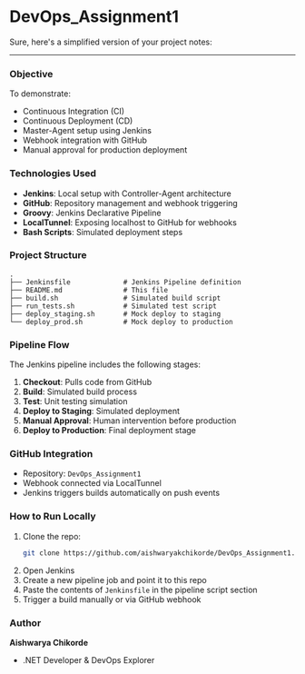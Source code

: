 # DevOps_Assignment1
Sure, here's a simplified version of your project notes:

---

### Objective
To demonstrate:
- Continuous Integration (CI)
- Continuous Deployment (CD)
- Master-Agent setup using Jenkins
- Webhook integration with GitHub
- Manual approval for production deployment

### Technologies Used
- **Jenkins**: Local setup with Controller-Agent architecture
- **GitHub**: Repository management and webhook triggering
- **Groovy**: Jenkins Declarative Pipeline
- **LocalTunnel**: Exposing localhost to GitHub for webhooks
- **Bash Scripts**: Simulated deployment steps

### Project Structure
```
.
├── Jenkinsfile             # Jenkins Pipeline definition
├── README.md               # This file
├── build.sh                # Simulated build script
├── run_tests.sh            # Simulated test script
├── deploy_staging.sh       # Mock deploy to staging
└── deploy_prod.sh          # Mock deploy to production
```

### Pipeline Flow
The Jenkins pipeline includes the following stages:
1. **Checkout**: Pulls code from GitHub
2. **Build**: Simulated build process
3. **Test**: Unit testing simulation
4. **Deploy to Staging**: Simulated deployment
5. **Manual Approval**: Human intervention before production
6. **Deploy to Production**: Final deployment stage

### GitHub Integration
- Repository: `DevOps_Assignment1`
- Webhook connected via LocalTunnel
- Jenkins triggers builds automatically on push events

### How to Run Locally
1. Clone the repo:
   ```bash
   git clone https://github.com/aishwaryakchikorde/DevOps_Assignment1.git
   ```
2. Open Jenkins
3. Create a new pipeline job and point it to this repo
4. Paste the contents of `Jenkinsfile` in the pipeline script section
5. Trigger a build manually or via GitHub webhook

### Author
**Aishwarya Chikorde**
- .NET Developer & DevOps Explorer


